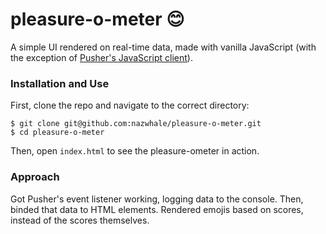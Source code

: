 # pleasure-o-meter 😊
A simple UI rendered on real-time data, made with vanilla JavaScript (with the exception of [Pusher's JavaScript client](https://github.com/pusher/pusher-js)).

### Installation and Use

First, clone the repo and navigate to the correct directory:

```
$ git clone git@github.com:nazwhale/pleasure-o-meter.git
$ cd pleasure-o-meter
```

Then, open `index.html` to see the pleasure-ometer in action.

### Approach

Got Pusher's event listener working, logging data to the console.
Then, binded that data to HTML elements.
Rendered emojis based on scores, instead of the scores themselves.
